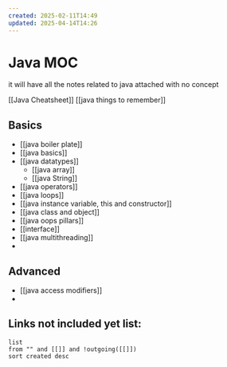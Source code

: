 ```yaml
---
created: 2025-02-11T14:49
updated: 2025-04-14T14:26
---
```

# Java MOC
it will have all the notes related to java attached with no concept


[[Java Cheatsheet]]
[[java things to remember]]

## Basics

- [[java boiler plate]]
- [[java basics]]
- [[java datatypes]]
	- [[java array]]
	- [[java String]]
- [[java operators]]
- [[java loops]]
- [[java instance variable, this and constructor]]
- [[java class and object]]
- [[java oops pillars]]
- [[interface]]
-  [[java multithreading]]
- 


## Advanced

- [[java access modifiers]]
- 





## **Links not included yet list:**
```dataview
list
from "" and [[]] and !outgoing([[]])
sort created desc
```
